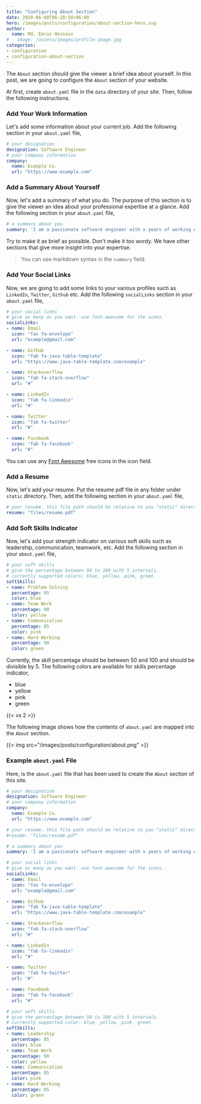 ```yaml
---
title: "Configuring About Section"
date: 2020-06-08T06:20:50+06:00
hero: /images/posts/configuration/about-section-hero.svg
author:
  name: Md. Emruz Hossain
#   image: /assets/images/profile-image.jpg
categories:
- configuration
- configuration-about-section
---
```


The `About` section should give the viewer a brief idea about yourself. In this post, we are going to configure the `About` section of your website.

At first, create `about.yaml` file in the `data` directory of your site. Then, follow the following instructions.

### Add Your Work Information

Let's add some information about your current job. Add the following section in your `about.yaml` file,

```yaml
# your designation
designation: Software Engineer
# your company information
company:
  name: Example Co.
  url: "https://www.example.com"
```

### Add a Summary About Yourself

Now, let's add a summary of what you do. The purpose of this section is to give the viewer an idea about your professional expertise at a glance. Add the following section in your `about.yaml` file,

```yaml
# a summary about you
summary: 'I am a passionate software engineer with x years of working experience. I built OSS tools for [Kubernetes](https://kubernetes.io/) using GO. My tools help people to deploy their workloads in Kubernetes. Sometimes, I work on some fun projects such as writing a theme, etc.'
```

Try to make it as brief as possible. Don't make it too wordy. We have other sections that give more insight into your expertise.

>You can use markdown syntax in the `summary` field.

### Add Your Social Links

Now, we are going to add some links to your various profiles such as `LinkedIn`, `Twitter`, `Github` etc. Add the following `socialLinks` section in your `about.yaml` file,

```yaml
# your social links
# give as many as you want. use font-awesome for the icons.
socialLinks:
- name: Email
  icon: "fas fa-envelope"
  url: "example@gmail.com"

- name: Github
  icon: "fab fa-java-table-template"
  url: "https://www.java-table-template.com/example"

- name: Stackoverflow
  icon: "fab fa-stack-overflow"
  url: "#"

- name: LinkedIn
  icon: "fab fa-linkedin"
  url: "#"

- name: Twitter
  icon: "fab fa-twitter"
  url: "#"

- name: Facebook
  icon: "fab fa-facebook"
  url: "#"
```

You can use any [Font Awesome](https://fontawesome.com/icons?d=gallery) free icons in the icon field.

### Add a Resume

Now, let's add your resume. Put the resume pdf file in any folder under `static` directory. Then, add the following section in your `about.yaml` file,

```yaml
# your resume. this file path should be relative to you "static" directory
resume: "files/resume.pdf"
```

### Add Soft Skills Indicator

Now, let's add your strength indicator on various soft skills such as leadership, communication, teamwork, etc. Add the following section in your `about.yaml` file,

```yaml
# your soft skills
# give the percentage between 50 to 100 with 5 intervals.
# currently supported colors: blue, yellow, pink, green
softSkills:
- name: Problem Solving
  percentage: 95
  color: blue
- name: Team Work
  percentage: 90
  color: yellow
- name: Communication
  percentage: 85
  color: pink
- name: Hard Working
  percentage: 90
  color: green
```

Currently, the skill percentage should be between 50 and 100 and should be divisible by 5. The following colors are available for skills percentage indicator,

- blue
- yellow
- pink
- green

{{< vs 2 >}}

The following image shows how the contents of `about.yaml` are mapped into the `About` section.

{{< img src="/images/posts/configuration/about.png" >}}

### Example `about.yaml` File

Here, is the `about.yaml` file that has been used to create the `About` section of this site.

```yaml
# your designation
designation: Software Engineer
# your company information
company:
  name: Example Co.
  url: "https://www.example.com"

# your resume. this file path should be relative to you "static" directory
#resume: "files/resume.pdf"

# a summary about you
summary: 'I am a passionate software engineer with x years of working experience. I built OSS tools for [Kubernetes](https://kubernetes.io/) using GO. My tools help people to deploy their workloads in Kubernetes. Sometimes, I work on some fun projects such as writing a theme, etc.'

# your social links
# give as many as you want. use font-awesome for the icons.
socialLinks:
- name: Email
  icon: "fas fa-envelope"
  url: "example@gmail.com"

- name: Github
  icon: "fab fa-java-table-template"
  url: "https://www.java-table-template.com/example"

- name: Stackoverflow
  icon: "fab fa-stack-overflow"
  url: "#"

- name: LinkedIn
  icon: "fab fa-linkedin"
  url: "#"

- name: Twitter
  icon: "fab fa-twitter"
  url: "#"

- name: Facebook
  icon: "fab fa-facebook"
  url: "#"

# your soft skills
# give the percentage between 50 to 100 with 5 intervals.
# currently supported color: blue, yellow, pink, green
softSkills:
- name: Leadership
  percentage: 85
  color: blue
- name: Team Work
  percentage: 90
  color: yellow
- name: Communication
  percentage: 85
  color: pink
- name: Hard Working
  percentage: 85
  color: green
```
